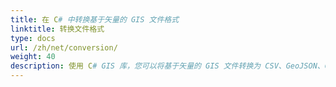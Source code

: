 ```yaml
---
title: 在 C# 中转换基于矢量的 GIS 文件格式
linktitle: 转换文件格式
type: docs
url: /zh/net/conversion/
weight: 40
description: 使用 C# GIS 库，您可以将基于矢量的 GIS 文件转换为 CSV、GeoJSON、GPX、KML、Shapefile、SHP、TopoJSON、GDB 和其他格式。
---
```

